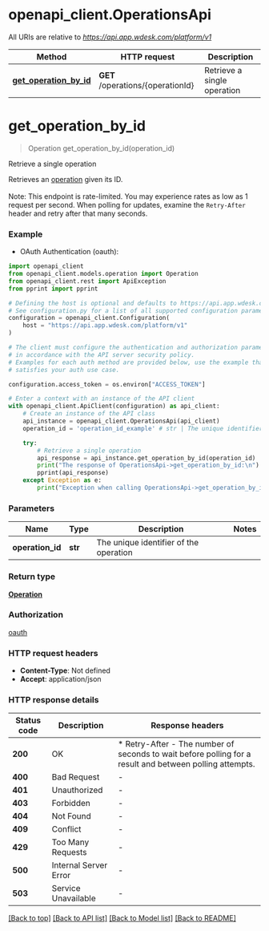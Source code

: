 # openapi_client.OperationsApi

All URIs are relative to *https://api.app.wdesk.com/platform/v1*

Method | HTTP request | Description
------------- | ------------- | -------------
[**get_operation_by_id**](OperationsApi.md#get_operation_by_id) | **GET** /operations/{operationId} | Retrieve a single operation


# **get_operation_by_id**
> Operation get_operation_by_id(operation_id)

Retrieve a single operation

Retrieves an [operation](ref:platform-operations#operation) given its ID. <br /><br /> Note: This endpoint is rate-limited. You may experience rates as low as 1 request per second. When polling for updates, examine the `Retry-After` header and retry after that many seconds. 

### Example

* OAuth Authentication (oauth):

```python
import openapi_client
from openapi_client.models.operation import Operation
from openapi_client.rest import ApiException
from pprint import pprint

# Defining the host is optional and defaults to https://api.app.wdesk.com/platform/v1
# See configuration.py for a list of all supported configuration parameters.
configuration = openapi_client.Configuration(
    host = "https://api.app.wdesk.com/platform/v1"
)

# The client must configure the authentication and authorization parameters
# in accordance with the API server security policy.
# Examples for each auth method are provided below, use the example that
# satisfies your auth use case.

configuration.access_token = os.environ["ACCESS_TOKEN"]

# Enter a context with an instance of the API client
with openapi_client.ApiClient(configuration) as api_client:
    # Create an instance of the API class
    api_instance = openapi_client.OperationsApi(api_client)
    operation_id = 'operation_id_example' # str | The unique identifier of the operation

    try:
        # Retrieve a single operation
        api_response = api_instance.get_operation_by_id(operation_id)
        print("The response of OperationsApi->get_operation_by_id:\n")
        pprint(api_response)
    except Exception as e:
        print("Exception when calling OperationsApi->get_operation_by_id: %s\n" % e)
```



### Parameters


Name | Type | Description  | Notes
------------- | ------------- | ------------- | -------------
 **operation_id** | **str**| The unique identifier of the operation | 

### Return type

[**Operation**](Operation.md)

### Authorization

[oauth](../README.md#oauth)

### HTTP request headers

 - **Content-Type**: Not defined
 - **Accept**: application/json

### HTTP response details

| Status code | Description | Response headers |
|-------------|-------------|------------------|
**200** | OK |  * Retry-After - The number of seconds to wait before polling for a result and between polling attempts. <br>  |
**400** | Bad Request |  -  |
**401** | Unauthorized |  -  |
**403** | Forbidden |  -  |
**404** | Not Found |  -  |
**409** | Conflict |  -  |
**429** | Too Many Requests |  -  |
**500** | Internal Server Error |  -  |
**503** | Service Unavailable |  -  |

[[Back to top]](#) [[Back to API list]](../README.md#documentation-for-api-endpoints) [[Back to Model list]](../README.md#documentation-for-models) [[Back to README]](../README.md)

